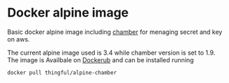 # Docker alpine image 
Basic docker alpine image including [chamber](https://github.com/segmentio/chamber) for menaging secret and key on aws.

The current alpine image used is 3.4 while chamber version is set to 1.9.
The image is Availbale on [Dockerub](https://hub.docker.com/r/thingful/alpine-chamber) and can be installed running 
```
docker pull thingful/alpine-chamber
```
